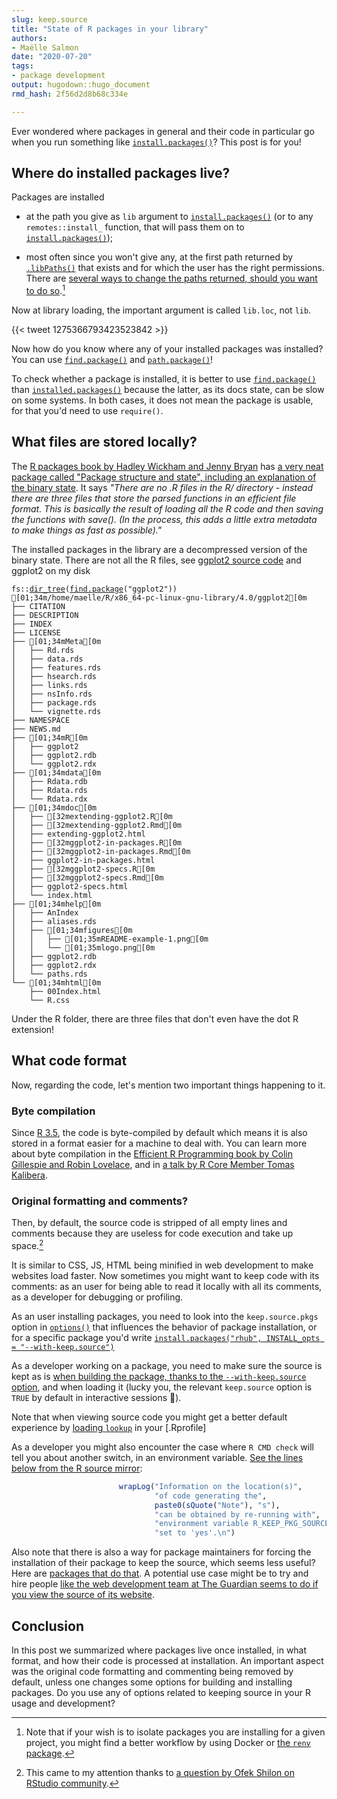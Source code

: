 ```yaml
---
slug: keep.source 
title: "State of R packages in your library" 
authors: 
- Maëlle Salmon 
date: "2020-07-20" 
tags: 
- package development 
output: hugodown::hugo_document
rmd_hash: 2f56d2d8b68c334e

---
```


Ever wondered where packages in general and their code in particular go when you run something like [`install.packages()`](https://rdrr.io/r/utils/install.packages.html)? This post is for you!

Where do installed packages live?
---------------------------------

Packages are installed

-   at the path you give as `lib` argument to [`install.packages()`](https://rdrr.io/r/utils/install.packages.html) (or to any `remotes::install_` function, that will pass them on to [`install.packages()`](https://rdrr.io/r/utils/install.packages.html));

-   most often since you won't give any, at the first path returned by [`.libPaths()`](https://rdrr.io/r/base/libPaths.html) that exists and for which the user has the right permissions. There are [several ways to change the paths returned, should you want to do so](https://stackoverflow.com/a/31707983/5489251).[^1]

Now at library loading, the important argument is called `lib.loc`, not `lib`.

{{< tweet 1275366793423523842 >}}

Now how do you know where any of your installed packages was installed? You can use [`find.package()`](https://rdrr.io/r/base/find.package.html) and [`path.package()`](https://rdrr.io/r/base/find.package.html)!

To check whether a package is installed, it is better to use [`find.package()`](https://rdrr.io/r/base/find.package.html) than [`installed.packages()`](https://rdrr.io/r/utils/installed.packages.html) because the latter, as its docs state, can be slow on some systems. In both cases, it does not mean the package is usable, for that you'd need to use `require()`.

What files are stored locally?
------------------------------

The [R packages book by Hadley Wickham and Jenny Bryan](https://r-pkgs.org/) has [a very neat package called "Package structure and state", including an explanation of the binary state](https://r-pkgs.org/package-structure-state.html#binary-package). It says *"There are no .R files in the R/ directory - instead there are three files that store the parsed functions in an efficient file format. This is basically the result of loading all the R code and then saving the functions with save(). (In the process, this adds a little extra metadata to make things as fast as possible)."*

The installed packages in the library are a decompressed version of the binary state. There are not all the R files, see [ggplot2 source code](https://github.com/tidyverse/ggplot2/) and ggplot2 on my disk

<div class="highlight">

<pre class='chroma'><code class='language-r' data-lang='r'><span class='k'>fs</span>::<span class='nf'><a href='http://fs.r-lib.org/reference/dir_tree.html'>dir_tree</a></span>(<span class='nf'><a href='https://rdrr.io/r/base/find.package.html'>find.package</a></span>(<span class='s'>"ggplot2"</span>))
[01;34m/home/maelle/R/x86_64-pc-linux-gnu-library/4.0/ggplot2[0m
├── CITATION
├── DESCRIPTION
├── INDEX
├── LICENSE
├── [01;34mMeta[0m
│   ├── Rd.rds
│   ├── data.rds
│   ├── features.rds
│   ├── hsearch.rds
│   ├── links.rds
│   ├── nsInfo.rds
│   ├── package.rds
│   └── vignette.rds
├── NAMESPACE
├── NEWS.md
├── [01;34mR[0m
│   ├── ggplot2
│   ├── ggplot2.rdb
│   └── ggplot2.rdx
├── [01;34mdata[0m
│   ├── Rdata.rdb
│   ├── Rdata.rds
│   └── Rdata.rdx
├── [01;34mdoc[0m
│   ├── [32mextending-ggplot2.R[0m
│   ├── [32mextending-ggplot2.Rmd[0m
│   ├── extending-ggplot2.html
│   ├── [32mggplot2-in-packages.R[0m
│   ├── [32mggplot2-in-packages.Rmd[0m
│   ├── ggplot2-in-packages.html
│   ├── [32mggplot2-specs.R[0m
│   ├── [32mggplot2-specs.Rmd[0m
│   ├── ggplot2-specs.html
│   └── index.html
├── [01;34mhelp[0m
│   ├── AnIndex
│   ├── aliases.rds
│   ├── [01;34mfigures[0m
│   │   ├── [01;35mREADME-example-1.png[0m
│   │   └── [01;35mlogo.png[0m
│   ├── ggplot2.rdb
│   ├── ggplot2.rdx
│   └── paths.rds
└── [01;34mhtml[0m
    ├── 00Index.html
    └── R.css
</code></pre>

</div>

Under the R folder, there are three files that don't even have the dot R extension!

What code format
----------------

Now, regarding the code, let's mention two important things happening to it.

### Byte compilation

Since [R 3.5](https://cran.r-project.org/doc/manuals/r-release/NEWS.3.html), the code is byte-compiled by default which means it is also stored in a format easier for a machine to deal with. You can learn more about byte compilation in the [Efficient R Programming book by Colin Gillespie and Robin Lovelace](https://bookdown.org/csgillespie/efficientR/programming.html#the-byte-compiler), and in [a talk by R Core Member Tomas Kalibera](https://blog.revolutionanalytics.com/2017/08/take-advantage-compiler.html).

### Original formatting and comments?

Then, by default, the source code is stripped of all empty lines and comments because they are useless for code execution and take up space.[^2]

It is similar to CSS, JS, HTML being minified in web development to make websites load faster. Now sometimes you might want to keep code with its comments: as an user for being able to read it locally with all its comments, as a developer for debugging or profiling.

As an user installing packages, you need to look into the `keep.source.pkgs` option in [`options()`](https://rdrr.io/r/base/options.html) that influences the behavior of package installation, or for a specific package you'd write [`install.packages("rhub", INSTALL_opts = "--with-keep.source")`](https://rdrr.io/r/utils/install.packages.html)

As a developer working on a package, you need to make sure the source is kept as is [when building the package, thanks to the `--with-keep.source` option](https://support.rstudio.com/hc/en-us/articles/205612627-Debugging-with-RStudio#debugging-in-packages), and when loading it (lucky you, the relevant `keep.source` option is `TRUE` by default in interactive sessions :tada:).

Note that when viewing source code you might get a better default experience by [loading `lookup`](https://github.com/jimhester/lookup#default-printing) in your \[.Rprofile\]

As a developer you might also encounter the case where `R CMD check` will tell you about another switch, in an environment variable. [See the lines below from the R source mirror](https://github.com/wch/r-source/blob/f27cbf1a52a31cd9b9676340394946a22041a4ae/src/library/tools/R/check.R#L5248-L5253):

``` r
                        wrapLog("Information on the location(s)",
                                "of code generating the",
                                paste0(sQuote("Note"), "s"),
                                "can be obtained by re-running with",
                                "environment variable R_KEEP_PKG_SOURCE",
                                "set to 'yes'.\n")
```

Also note that there is also a way for package maintainers for forcing the installation of their package to keep the source, which seems less useful? Here are [packages that do that](https://github.com/search?q=keepsource+user%3Acran+filename%3ADESCRIPTION&type=Code&ref=advsearch&l=&l=). A potential use case might be to try and hire people [like the web development team at The Guardian seems to do if you view the source of its website](https://www.theguardian.com/international).

Conclusion
----------

In this post we summarized where packages live once installed, in what format, and how their code is processed at installation. An important aspect was the original code formatting and commenting being removed by default, unless one changes some options for building and installing packages. Do you use any of options related to keeping source in your R usage and development?

[^1]: Note that if your wish is to isolate packages you are installing for a given project, you might find a better workflow by using Docker or [the `renv` package](https://rstudio.github.io/renv/index.html).

[^2]: This came to my attention thanks to [a question by Ofek Shilon on RStudio community](https://community.rstudio.com/t/keep-source-pkgs-vs-keep-source-options/69245).


